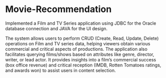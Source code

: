 # Movie-Recommendation
Implemented a Film and TV Series application using JDBC for the Oracle database connection and JAVA for the UI design.

The system allows users to perform CRUD (Create, Read, Update, Delete) operations on Film and TV series data, helping viewers obtain various commercial and critical aspects of productions. The application also facilitates querying films/shows based on attributes like genre, director, writer, or lead actor. It provides insights into a film’s commercial success (box office revenue) and critical reception (IMDB, Rotten Tomatoes ratings, and awards won) to assist users in content selection.
